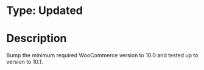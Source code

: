 # Type: Updated

# Description

Bump the minimum required WooCommerce version to 10.0 and tested up to version to 10.1.
